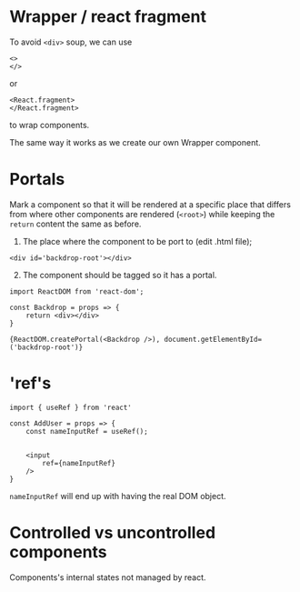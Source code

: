 # Wrapper / react fragment

To avoid `<div>` soup, we can use

```
<>
</>
```

or

```
<React.fragment>
</React.fragment>
```

to wrap components.

The same way it works as we create our own Wrapper component.

# Portals

Mark a component so that it will be rendered at a specific place that differs from where other components are rendered (`<root>`) while keeping the `return` content the same as before.

1. The place where the component to be port to (edit .html file);

```
<div id='backdrop-root'></div>
```

2. The component should be tagged so it has a portal.

```
import ReactDOM from 'react-dom';

const Backdrop = props => {
	return <div></div>
}

{ReactDOM.createPortal(<Backdrop />), document.getElementById=('backdrop-root')}
```

# 'ref's
```
import { useRef } from 'react'

const AddUser = props => {
	const nameInputRef = useRef(); 


	<input 
		ref={nameInputRef}
	/>
}
```
`nameInputRef` will end up with having the real DOM object.

# Controlled vs uncontrolled components 
Components's internal states not managed by react.

